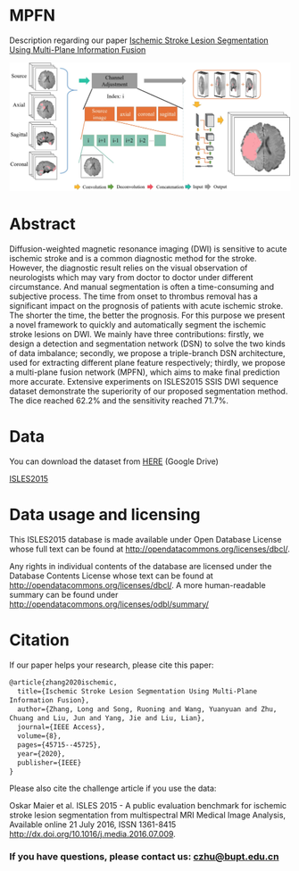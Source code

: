 # MPFN
Description regarding our paper [Ischemic Stroke Lesion Segmentation Using
Multi-Plane Information Fusion](https://ieeexplore.ieee.org/stamp/stamp.jsp?arnumber=9019873)

<img src="Dataset/MPFN-architecture.jpg" width="700px"/>

# Abstract
Diffusion-weighted magnetic resonance imaging (DWI) is sensitive to acute ischemic stroke and is a common diagnostic method for the stroke. However, the diagnostic result relies on the visual observation of neurologists which may vary from doctor to doctor under different circumstance. And manual segmentation is often a time-consuming and subjective process. The time from onset to thrombus removal has a significant impact on the prognosis of patients with acute ischemic stroke. The shorter the time, the better the prognosis. For this purpose we present a novel framework to quickly and automatically segment the ischemic stroke lesions on DWI. We mainly have three contributions: firstly, we design a detection and segmentation network (DSN) to solve the two kinds of data imbalance; secondly, we propose a triple-branch DSN architecture, used for extracting different plane feature respectively; thirdly, we propose a multi-plane fusion network (MPFN), which aims to make final prediction more accurate. Extensive experiments on ISLES2015 SSIS DWI sequence dataset demonstrate the superiority of our proposed segmentation method. The dice reached 62.2% and the sensitivity reached 71.7%.

# Data
You can download the dataset from [HERE](https://drive.google.com/drive/folders/1Dtxl38k_31t_H0ybxN_a2kEL9-81TiVd?usp=sharing) (Google Drive)

[ISLES2015](https://www.smir.ch/ISLES/Start2015)

# Data usage and licensing

This ISLES2015 database is made available under Open Database License whose full text can be found at http://opendatacommons.org/licenses/dbcl/.

Any rights in individual contents of the database are licensed under the Database Contents License whose text can be found at http://opendatacommons.org/licenses/dbcl/. A more human-readable summary can be found under http://opendatacommons.org/licenses/odbl/summary/

# Citation
If our paper helps your research, please cite this paper:

```
@article{zhang2020ischemic,
  title={Ischemic Stroke Lesion Segmentation Using Multi-Plane Information Fusion},
  author={Zhang, Long and Song, Ruoning and Wang, Yuanyuan and Zhu, Chuang and Liu, Jun and Yang, Jie and Liu, Lian},
  journal={IEEE Access},
  volume={8},
  pages={45715--45725},
  year={2020},
  publisher={IEEE}
}
```

Please also cite the challenge article if you use the data:

Oskar Maier et al.
ISLES 2015 - A public evaluation benchmark for ischemic stroke lesion segmentation from multispectral MRI
Medical Image Analysis, Available online 21 July 2016, ISSN 1361-8415
http://dx.doi.org/10.1016/j.media.2016.07.009. 

### If you have questions, please contact us: czhu@bupt.edu.cn
